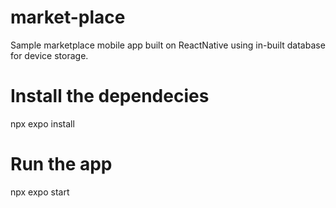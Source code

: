 # market-place
Sample marketplace mobile app built on ReactNative
using in-built database for device storage.

# Install the dependecies
npx expo install

# Run the app
npx expo start